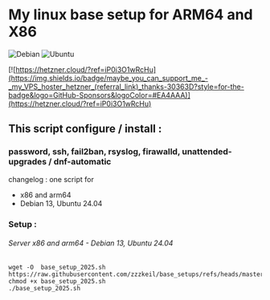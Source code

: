 # My linux base setup for ARM64 and X86
![Debian](https://img.shields.io/badge/Debian-D70A53?style=for-the-badge&logo=debian&logoColor=white) ![Ubuntu](https://img.shields.io/badge/Ubuntu-E95420?style=for-the-badge&logo=ubuntu&logoColor=white) 

[![https://hetzner.cloud/?ref=iP0i3O1wRcHu](https://img.shields.io/badge/maybe_you_can_support_me_-_my_VPS_hoster_hetzner_(referral_link)_thanks-30363D?style=for-the-badge&logo=GitHub-Sponsors&logoColor=#EA4AAA)](https://hetzner.cloud/?ref=iP0i3O1wRcHu) 


## This script configure / install :
### password, ssh, fail2ban, rsyslog, firawalld, unattended-upgrades / dnf-automatic 

changelog :
one script for 
- x86 and arm64 
- Debian 13, Ubuntu 24.04

### Setup :

###### Server x86 and arm64  -  Debian 13, Ubuntu 24.04
```
wget -O  base_setup_2025.sh https://raw.githubusercontent.com/zzzkeil/base_setups/refs/heads/master/base_setup_2025.sh
chmod +x base_setup_2025.sh
./base_setup_2025.sh

```
